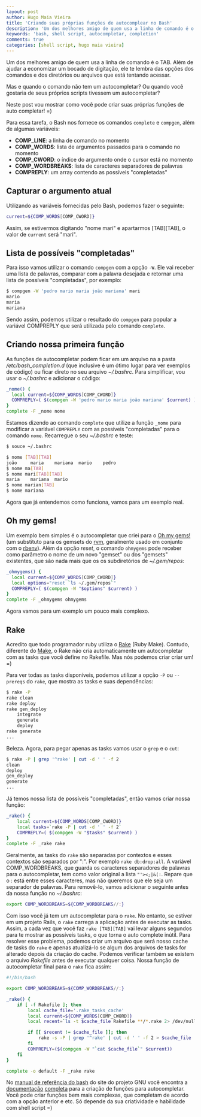 ```yaml
---
layout: post
author: Hugo Maia Vieira
title: 'Criando suas próprias funções de autocomplear no Bash'
description: 'Um dos melhores amigo de quem usa a linha de comando é o TAB. Mas e quando o comando não tem um autocompletar? Neste post vou mostrar como você pode criar suas próprias funções de autocompletar!'
keywords: 'bash, shell script, autocompletar, completion'
comments: true
categories: [shell script, hugo maia vieira]
---
```


Um dos melhores amigo de quem usa a linha de comando é o TAB. Além de ajudar a
economizar um bocado de digitação, ele te lembra das opções dos comandos e dos
diretórios ou arquivos que está tentando acessar.

Mas e quando o comando não tem um autocompletar? Ou quando você gostaria de
seus próprios scripts tivessem um autocompletar?

Neste post vou mostrar como você pode criar suas próprias funções de auto
completar! =)

<!-- more -->

Para essa tarefa, o Bash nos fornece os comandos `complete` e `compgen`, além de
algumas variáveis:

- **COMP_LINE**: a linha de comando no momento
- **COMP_WORDS**: lista de argumentos passados para o comando no momento
- **COMP_CWORD**: o índice do argumento onde o cursor está no momento
- **COMP_WORDBREAKS**: lista de caracteres separadores de palavras
- **COMPREPLY**: um array contendo as possíveis "completadas"

## Capturar o argumento atual

Utilizando as variáveis fornecidas pelo Bash, podemos fazer o seguinte:

``` bash
current=${COMP_WORDS[COMP_CWORD]}
```

Assim, se estivermos digitando "nome mari" e apartarmos [TAB][TAB], o valor de
`current` será "mari".


## Lista de possíveis "completadas"

Para isso vamos utilizar o comando `compgen` com a opção `-W`. Ele vai receber
uma lista de palavras, comparar com a palavra desejada e retornar uma lista de
possíveis "completadas", por exemplo:

``` bash
$ compgen -W 'pedro mario maria joão mariana' mari
mario
maria
mariana
```

Sendo assim, podemos utilizar o resultado do `compgen` para popular a variável
COMPREPLY que será utilizada pelo comando `complete`.


## Criando nossa primeira função

As funções de autocompletar podem ficar em um arquivo na a pasta
*/etc/bash_completion.d* (que inclusive é um ótimo lugar para ver exemplos de
código) ou ficar direto no seu arquivo *~/.bashrc*. Para simplificar, vou usar o
*~/.bashrc* e adicionar o código:

``` bash
_nome() {
  local current=${COMP_WORDS[COMP_CWORD]}
  COMPREPLY=( $(compgen -W 'pedro mario maria joão mariana' $current) )
}
complete -F _nome nome
```

Estamos dizendo ao comando `complete` que utilize a função `_nome` para
modificar a variável `COMPREPLY` com as possíveis "completadas" para o comando
`nome`. Recarregue o seu *~/.bashrc* e teste:

``` bash
$ souce ~/.bashrc

$ nome [TAB][TAB]
joão     maria    mariana  mario    pedro
$ nome ma[TAB]
$ nome mari[TAB][TAB]
maria    mariana  mario
$ nome marian[TAB]
$ nome mariana
```

Agora que já entendemos como funciona, vamos para um exemplo real.

## Oh my gems!

Um exemplo bem simples é o autocompletar que criei para o
[Oh my gems!](http://blog.zenspider.com/blog/2012/09/ohmygems.html) (um
substituto para os gemsets do [rvm](https://rvm.io), geralmente usado em
conjunto com o [rbenv](http://rbenv.org/)). Além da opção *reset*, o comando
`ohmygems` pode receber como parâmetro o nome de um novo "gemset" ou dos
"gemsets" existentes, que são nada mais que os os subdiretórios de
*~/.gem/repos*:

``` bash
_ohmygems() {
  local current=${COMP_WORDS[COMP_CWORD]}
  local options="reset `ls ~/.gem/repos`"
  COMPREPLY=( $(compgen -W "$options" $current) )
}
complete -F _ohmygems ohmygems
```

Agora vamos para um exemplo um pouco mais complexo.

## Rake

Acredito que todo programador ruby utiliza o [Rake](http://rake.rubyforge.org/)
(Ruby Make). Contudo, diferente do [Make](http://www.gnu.org/software/make/), o
Rake não cria automaticamente um autocompletar com as tasks que você define no
Rakefile. Mas nós podemos criar criar um! =)

Para ver todas as tasks disponíveis, podemos utilizar a opção `-P` ou
`--prereqs` do `rake`, que mostra as tasks e suas dependências:

``` bash
$ rake -P
rake clean
rake deploy
rake gen_deploy
    integrate
    generate
    deploy
rake generate
...
```

Beleza. Agora, para pegar apenas as tasks vamos usar o `grep` e o `cut`:

``` bash
$ rake -P | grep '^rake' | cut -d ' ' -f 2
clean
deploy
gen_deploy
generate
...
```

Já temos nossa lista de possíveis "completadas", então vamos criar nossa função:

``` bash
_rake() {
    local current=${COMP_WORDS[COMP_CWORD]}
    local tasks=`rake -P | cut -d ' ' -f 2`
    COMPREPLY=( $(compgen -W "$tasks" $current) )
}
complete -F _rake rake
```

Geralmente, as tasks do `rake` são separadas por contextos e esses contextos são
separados por ":". Por exemplo `rake db:drop:all`. A variável COMP_WORDBREAKS,
que guarda os caracteres separadores de palavras para o autocompletar, tem como
valor original a lista `"'><;|&(:`. Repare que o : está entre esses caracteres,
mas não queremos que ele seja um separador de palavras. Para removê-lo, vamos
adicionar o seguinte antes da nossa função no *~/.bashrc*:

``` bash
export COMP_WORDBREAKS=${COMP_WORDBREAKS//:}
```

Com isso você já tem um autocompletar para o `rake`. No entanto, se estiver em
um projeto Rails, o `rake` carrega a aplicação antes de executar as tasks.
Assim, a cada vez que você faz `rake [TAB][TAB]` vai levar alguns segundos para
te mostrar as possíveis tasks, o que torna o auto complete inútil. Para resolver
esse problema, podemos criar um arquivo que será nosso cache de tasks do `rake`
e apenas atualizá-lo se algum dos arquivos de tasks for alterado depois da
criação do cache. Podemos verificar também se existem o arquivo *Rakefile* antes
de executar qualquer coisa. Nossa função de autocompletar final para o `rake`
fica assim:

``` bash
#!/bin/bash

export COMP_WORDBREAKS=${COMP_WORDBREAKS//:}

_rake() {
    if [ -f Rakefile ]; then
        local cache_file='.rake_tasks_cache'
        local current=${COMP_WORDS[COMP_CWORD]}
        local recent=`ls -t $cache_file Rakefile **/*.rake 2> /dev/null | head -n 1`

        if [[ $recent != $cache_file ]]; then
            rake -s -P | grep '^rake' | cut -d ' ' -f 2 > $cache_file
        fi
        COMPREPLY=($(compgen -W "`cat $cache_file`" $current))
    fi
}

complete -o default -F _rake rake
```

No [manual de referência do bash](http://migre.me/epSSg) do site do projeto GNU
você encontra a [documentação](http://migre.me/epT2p)
[completa](http://migre.me/epSUw) para a criação de funções para autocompletar.
Você pode criar funções bem mais complexas, que completam de acordo com a opção
anterior e etc. Só depende da sua criatividade e habilidade com shell script =)
